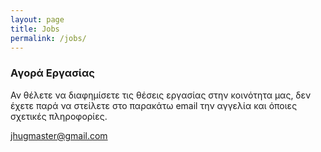 ```yaml
---
layout: page
title: Jobs
permalink: /jobs/
---
```

### Αγορά Εργασίας

Αν θέλετε να διαφημίσετε τις θέσεις εργασίας στην κοινότητα μας, δεν έχετε παρά να στείλετε στο παρακάτω email την αγγελία και όποιες σχετικές πληροφορίες. 

[jhugmaster@gmail.com](mailto:jhugmaster@gmail.com)


